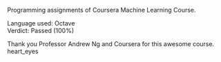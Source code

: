 Programming assignments of Coursera Machine Learning Course.  

Language used: Octave  
Verdict: Passed (100%)  

Thank you Professor Andrew Ng and Coursera for this awesome course. heart_eyes
